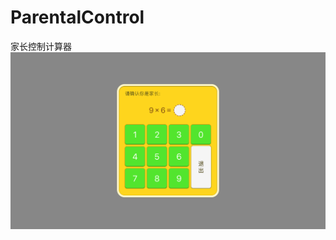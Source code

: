 # ParentalControl
家长控制计算器
![效果](https://github.com/Lucky-YYC/ParentalControl/blob/master/Simulator%20Screen%20Shot%20-%20iPhone%206s%20-%202018-08-14%20at%2010.59.17.png)
